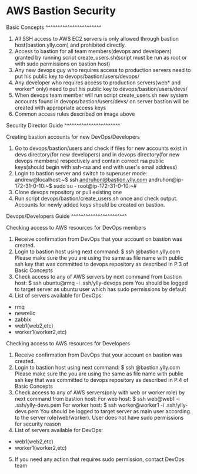AWS Bastion Security
====================

Basic Concepts
^^^^^^^^^^^^^^^^^^^^^^^

1. All SSH access to AWS EC2 servers is only allowed through bastion host(bastion.ylly.com) and prohibited directly.
2. Access to bastion for all team members(devops and developers) granted by running script create_users.sh(script must be run as root or with sudo permissions on bastion host)
3. Any new devops guy who requires access to production servers need to put his public key to devops/bastion/users/devops/<username>
4. Any developer who requires access to production servers(web* and worker* only) need to put his public key to devops/bastion/users/devs/<username>
5. When devops team member will run script create_users.sh new system accounts found in devops/bastion/users/dev*s/* on server bastion will be created with appropriate access keys
6. Common access rules described on image above

Security Director Guide
^^^^^^^^^^^^^^^^^^^^^^^

Creating bastion accounts for new DevOps/Developers

1. Go to devops/bastion/users and check if files for new accounts exist in devs directory(for new developers) and in devops directory(for new devops members) respectively and contain correct rsa public keys(should begin with ssh-rsa and end with user's email address)
2. Login to bastion server and switch to superuser mode:
andrew@localhost:~$ ssh andruhon@bastion.ylly.com
andruhon@ip-172-31-0-10:~$ sudo su -
root@ip-172-31-0-10:~#
3. Clone devops repository or pull existing one
4. Run script devops/bastion/create_users.sh once and check output. Accounts for newly added keys should be created on bastion.

Devops/Developers Guide
^^^^^^^^^^^^^^^^^^^^^^^

Checking access to AWS resources for DevOps members


1. Receive confirmation from DevOps that your account on bastion was created.
2. Login to bastion host using next command:
$ ssh <username>@bastion.ylly.com
Please make sure the <username> you are using the same as file name with public ssh key that was committed to devops repository as described in P.3 of Basic Concepts
3. Check access to any of AWS servers by next command from bastion host:
$ ssh ubuntu@rmq -i .ssh/ylly-devops.pem
You should be logged to target server as ubuntu user which has sudo permissions by default
4. List of servers available for DevOps:
* rmq
* newrelic
* zabbix
* web1(web2,etc)
* worker1(worker2,etc)


Checking access to AWS resources for Developers
1. Receive confirmation from DevOps that your account on bastion was created.
2. Login to bastion host using next command:
$ ssh <username>@bastion.ylly.com
Please make sure the <username> you are using the same as file name with public ssh key that was committed to devops repository as described in P.4 of Basic Concepts
3. Check access to any of AWS servers(only with web or worker role) by next command from bastion host:
For web host:
$ ssh web@web1 -i .ssh/ylly-devs.pem
For worker host:
$ ssh worker@worker1 -i .ssh/ylly-devs.pem
You should be logged to target server as main user according to the server role(web/worker). User does not have sudo permissions for security reason
4. List of servers available for DevOps:
- web1(web2,etc)
- worker1(worker2,etc)
5. If you need any action that requires sudo permission, contact DevOps team
